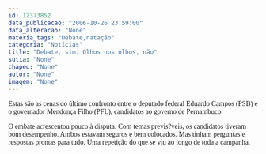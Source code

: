 ```yaml
---
id: 12373852
data_publicacao: "2006-10-26 23:59:00"
data_alteracao: "None"
materia_tags: "Debate,natação"
categoria: "Notícias"
title: "Debate, sim. Olhos nos olhos, não"
sutia: "None"
chapeu: "None"
autor: "None"
imagem: "None"
---
```

<p><P><FONT face=Verdana>Estas são as cenas do último confronto entre o deputado federal Eduardo Campos (PSB) e o governador Mendonça Filho (PFL), candidatos ao governo de Pernambuco.</FONT></P></p>
<p><P><FONT face=Verdana>O embate acrescentou pouco à disputa. Com temas previs?veis, os candidatos tiveram bom desempenho. Ambos estavam seguros e bem colocados. Mas tinham perguntas e respostas prontas para tudo. Uma repetição do que se viu ao longo de toda a campanha.</FONT></P> </p>
